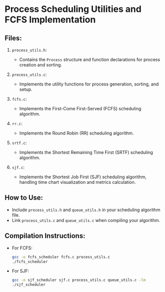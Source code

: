 # Process Scheduling Utilities and FCFS Implementation

## Files:
1. `process_utils.h`:
   - Contains the `Process` structure and function declarations for process creation and sorting.

2. `process_utils.c`:
   - Implements the utility functions for process generation, sorting, and setup.

3. `fcfs.c`:
   - Implements the First-Come First-Served (FCFS) scheduling algorithm.

4. `rr.c`:
   - Implements the Round Robin (RR) scheduling algorithm.
  
5. `srtf.c`:
   - Implements the Shortest Remaining Time First (SRTF) scheduling algorithm.
     
6. `sjf.c`:
   - Implements the Shortest Job First (SJF) scheduling algorithm, handling time chart visualization and metrics calculation.

## How to Use:
- Include `process_utils.h` and `queue_utils.h` in your scheduling algorithm file.
- Link `process_utils.c` and `queue_utils.c` when compiling your algorithm.

## Compilation Instructions:
- For FCFS:
  ```bash
  gcc -o fcfs_scheduler fcfs.c process_utils.c
  ./fcfs_scheduler
- For SJF:
  ```bash
  gcc -o sjf_scheduler sjf.c process_utils.c queue_utils.c -lm
  ./sjf_scheduler
